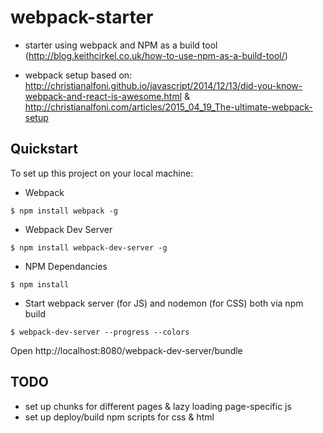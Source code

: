# webpack-starter

- starter using webpack and NPM as a build tool (http://blog.keithcirkel.co.uk/how-to-use-npm-as-a-build-tool/)

- webpack setup based on: http://christianalfoni.github.io/javascript/2014/12/13/did-you-know-webpack-and-react-is-awesome.html & http://christianalfoni.com/articles/2015_04_19_The-ultimate-webpack-setup

## Quickstart
To set up this project on your local machine:

- Webpack
```
$ npm install webpack -g
```

- Webpack Dev Server
```
$ npm install webpack-dev-server -g
```

- NPM Dependancies
```
$ npm install
```

- Start webpack server (for JS) and nodemon (for CSS) both via npm build 
```
$ webpack-dev-server --progress --colors
```

Open http://localhost:8080/webpack-dev-server/bundle

## TODO
- set up chunks for different pages & lazy loading page-specific js
- set up deploy/build npm scripts for css & html